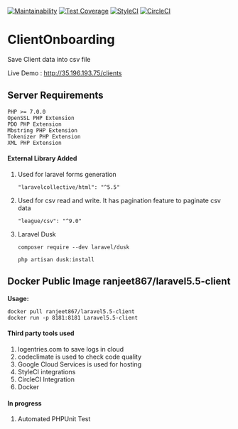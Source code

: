 [![Maintainability](https://api.codeclimate.com/v1/badges/60ee3ffac2342ecad31a/maintainability)](https://codeclimate.com/github/ranjeet867/ClientOnboarding/maintainability)
[![Test Coverage](https://api.codeclimate.com/v1/badges/60ee3ffac2342ecad31a/test_coverage)](https://codeclimate.com/github/ranjeet867/ClientOnboarding/test_coverage)
[![StyleCI](https://styleci.io/repos/109518217/shield?branch=master)](https://styleci.io/repos/109518217)
[![CircleCI](https://circleci.com/gh/ranjeet867/ClientOnboarding.svg?style=svg)](https://circleci.com/gh/ranjeet867/ClientOnboarding)

# ClientOnboarding
Save Client data into csv file


Live Demo : http://35.196.193.75/clients

## Server Requirements
    PHP >= 7.0.0
    OpenSSL PHP Extension
    PDO PHP Extension
    Mbstring PHP Extension
    Tokenizer PHP Extension
    XML PHP Extension
    
#### External Library Added

1. Used for laravel forms generation

    `"laravelcollective/html": "^5.5"`

2. Used for csv read and write. It has pagination feature to paginate csv data 

    `"league/csv": "^9.0"`
    
3. Laravel Dusk

    `composer require --dev laravel/dusk`
    
    `php artisan dusk:install`
    
## Docker Public Image ranjeet867/laravel5.5-client

**Usage:** 

    docker pull ranjeet867/laravel5.5-client
    docker run -p 8181:8181 Laravel5.5-client



#### Third party tools used

1. logentries.com to save logs in cloud
2. codeclimate is used to check code quality
3. Google Cloud Services is used for hosting
4. StyleCI integrations
5. CircleCI Integration
6. Docker 

#### In progress

 1. Automated PHPUnit Test
 
